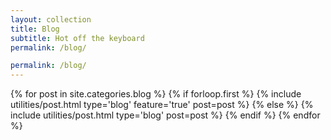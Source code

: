 ```yaml
---
layout: collection
title: Blog
subtitle: Hot off the keyboard
permalink: /blog/

permalink: /blog/
---
```

<div class="post-container post-container--featured">
  {% for post in site.categories.blog %}
    {% if forloop.first %}
      {% include utilities/post.html type='blog' feature='true' post=post %}
    {% else %}
      {% include utilities/post.html type='blog' post=post %}
    {% endif %}
  {% endfor %}
</div>
